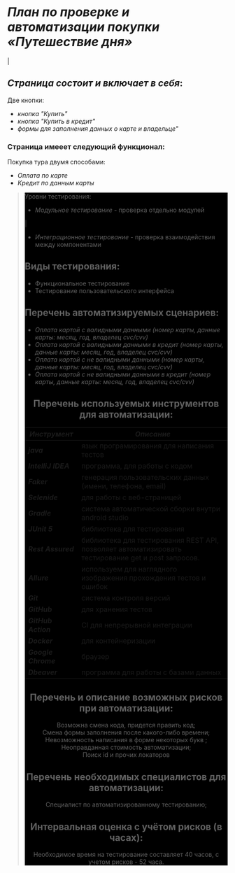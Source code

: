 
# *_План по проверке и автоматизации покупки «Путешествие дня»_*

|

## _Страница состоит и включает в себя_:
Две кнопки:

- _кнопка "Купить"_
- _кнопка "Купить в кредит"_
- _формы для заполнения данных о карте и владельце"_

### Страница имееет следующий функционал:
Покупка тура двумя способами:
- _Оплата по карте_
- _Кредит по данным карты_

>
> <div style="background-color: black;>

## Уровни тестирования:

* _Модульное тестирование_ - проверка отдельно модулей 

|

* _Интеграционное тестирование_ - проверка взаимодействия между компонентами 


## Виды тестирования:

* Функциональное тестирование
* Тестирование пользовательского интерфейса

## Перечень автоматизируемых сценариев:

- _Оплата картой с валидными данными (номер карты, данные карты: месяц, год, владелец cvc/cvv)_
- _Оплата картой с валидными данными в кредит (номер карты, данные карты: месяц, год, владелец cvc/cvv)_
- _Оплата картой с не валидными данными (номер карты, данные карты: месяц, год, владелец cvc/cvv)_
- _Оплата картой с не валидными данными в кредит (номер карты, данные карты: месяц, год, владелец cvc/cvv)_

<center>

## Перечень используемых инструментов для автоматизации:

| **_Инструмент_**    | **_Описание_**                                                                                     |
|---------------------|----------------------------------------------------------------------------------------------------|
| **_java_**          | язык програмирования для написания тестов                                                          |
| **_IntelliJ IDEA_** | программа, для работы с кодом                                                                      |
| **_Faker_**         | генерация пользовательских данных (имени, телефона, email)                                         |
| **_Selenide_**      | для работы с веб-страницей                                                                         |
| **_Gradle_**        | система автоматической сборки внутри android studio                                                |
| **_JUnit 5_**       | библиотека для тестирования                                                                        |
| **_Rest Assured_**  | библиотека для тестирования REST API, позволяет автоматизировать тестирование get и post запросов. |
| **_Allure_**        | используем для наглядного изображения прохождения тестов и ошибок                                  |
| **_Git_**           | система контроля версий                                                                            |
| **_GitHub_**        | для хранения тестов                                                                                |
| **_GitHub Action_** | CI для непрерывной интеграции                                                                      |
| **_Docker_**        | для контейнеризации                                                                                |
| **_Google Chrome_** | браузер                                                                                            |
| **_Dbeaver_**       | программа для работы с базами данных                                                               |


## Перечень и описание возможных рисков при автоматизации:

Возможна смена кода, придется править код; <br>
Смена формы заполнения после какого-либо времени; <br>
Невозможность написания в форме некоторых букв ; <br>
Неоправданная стоимость автоматизации; <br>
Поиск id и прочих локаторов

## Перечень необходимых специалистов для автоматизации:

Специалист по автоматизированному тестированию;


## Интервальная оценка с учётом рисков (в часах):

Необходимое время на тестирование составляет 40 часов, с учетом рисков - 52 часа. 
